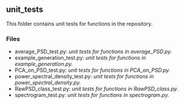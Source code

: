 

## unit_tests

This folder contains unit tests for functions in the repository.


### Files

* average_PSD_test.py: _unit tests for functions in average_PSD.py._
* example_generation_test.py: _unit tests for functions in example_generation.py._
* PCA_on_PSD_test.py: _unit tests for functions in PCA_on_PSD.py._
* power_spectral_density_test.py: _unit tests for functions in power_spectral_density.py._
* RawPSD_class_test.py: _unit tests for functions in RawPSD_class.py._
* spectrogram_test.py: _unit tests for functions in spectrogram.py._


